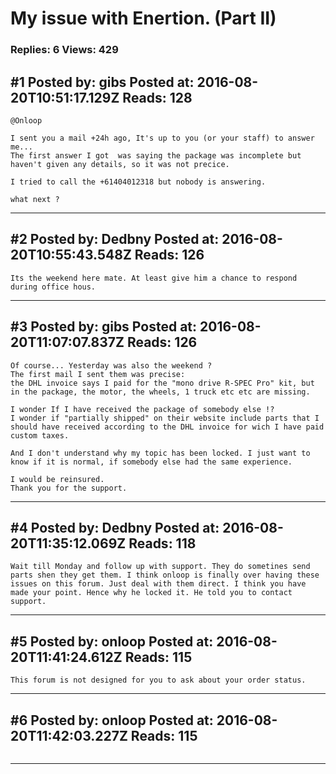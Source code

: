 # My issue with Enertion. (Part II)

### Replies: 6 Views: 429

## \#1 Posted by: gibs Posted at: 2016-08-20T10:51:17.129Z Reads: 128

```
@Onloop

I sent you a mail +24h ago, It's up to you (or your staff) to answer me...
The first answer I got  was saying the package was incomplete but haven't given any details, so it was not precice.

I tried to call the +61404012318 but nobody is answering.

what next ?
```

---
## \#2 Posted by: Dedbny Posted at: 2016-08-20T10:55:43.548Z Reads: 126

```
Its the weekend here mate. At least give him a chance to respond during office hous.
```

---
## \#3 Posted by: gibs Posted at: 2016-08-20T11:07:07.837Z Reads: 126

```
Of course... Yesterday was also the weekend ?
The first mail I sent them was precise:
the DHL invoice says I paid for the "mono drive R-SPEC Pro" kit, but in the package, the motor, the wheels, 1 truck etc etc are missing.

I wonder If I have received the package of somebody else !?
I wonder if "partially shipped" on their website include parts that I should have received according to the DHL invoice for wich I have paid custom taxes.

And I don't understand why my topic has been locked. I just want to know if it is normal, if somebody else had the same experience.

I would be reinsured.
Thank you for the support.
```

---
## \#4 Posted by: Dedbny Posted at: 2016-08-20T11:35:12.069Z Reads: 118

```
Wait till Monday and follow up with support. They do sometines send parts shen they get them. I think onloop is finally over having these issues on this forum. Just deal with them direct. I think you have made your point. Hence why he locked it. He told you to contact support.
```

---
## \#5 Posted by: onloop Posted at: 2016-08-20T11:41:24.612Z Reads: 115

```
This forum is not designed for you to ask about your order status.
```

---
## \#6 Posted by: onloop Posted at: 2016-08-20T11:42:03.227Z Reads: 115

```

```

---
